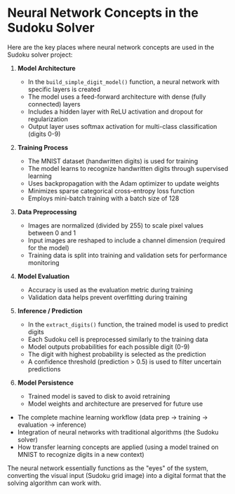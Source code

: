 # Neural Network Concepts in the Sudoku Solver

Here are the key places where neural network concepts are used in the Sudoku solver project:

1. **Model Architecture**
   - In the `build_simple_digit_model()` function, a neural network with specific layers is created
   - The model uses a feed-forward architecture with dense (fully connected) layers
   - Includes a hidden layer with ReLU activation and dropout for regularization
   - Output layer uses softmax activation for multi-class classification (digits 0-9)

2. **Training Process**
   - The MNIST dataset (handwritten digits) is used for training
   - The model learns to recognize handwritten digits through supervised learning
   - Uses backpropagation with the Adam optimizer to update weights
   - Minimizes sparse categorical cross-entropy loss function
   - Employs mini-batch training with a batch size of 128

3. **Data Preprocessing**
   - Images are normalized (divided by 255) to scale pixel values between 0 and 1
   - Input images are reshaped to include a channel dimension (required for the model)
   - Training data is split into training and validation sets for performance monitoring

4. **Model Evaluation**
   - Accuracy is used as the evaluation metric during training
   - Validation data helps prevent overfitting during training

5. **Inference / Prediction**
   - In the `extract_digits()` function, the trained model is used to predict digits
   - Each Sudoku cell is preprocessed similarly to the training data
   - Model outputs probabilities for each possible digit (0-9)
   - The digit with highest probability is selected as the prediction
   - A confidence threshold (prediction > 0.5) is used to filter uncertain predictions

6. **Model Persistence**
   - Trained model is saved to disk to avoid retraining
   - Model weights and architecture are preserved for future use


- The complete machine learning workflow (data prep → training → evaluation → inference)
- Integration of neural networks with traditional algorithms (the Sudoku solver)
- How transfer learning concepts are applied (using a model trained on MNIST to recognize digits in a new context)

The neural network essentially functions as the "eyes" of the system, converting the visual input (Sudoku grid image) into a digital format that the solving algorithm can work with.
